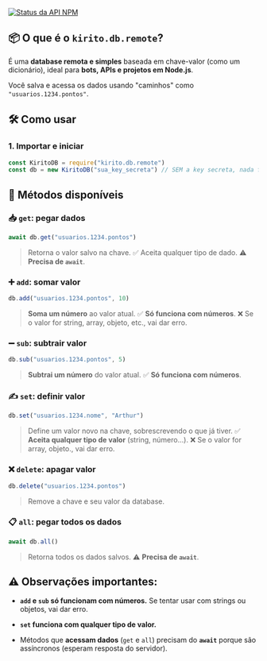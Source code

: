 [![Status da API NPM](https://kd-status.ecoguardiao.tech/api/badge/1/status)](https://kd-status.ecoguardiao.tech/status/kiritodb)

## :package: O que é o `kirito.db.remote`?

É uma **database remota e simples** baseada em chave-valor (como um dicionário), ideal para **bots, APIs e projetos em Node.js**.

Você salva e acessa os dados usando "caminhos" como `"usuarios.1234.pontos"`.


## 🛠️  Como usar

### 1. **Importar e iniciar**

```js
const KiritoDB = require("kirito.db.remote")
const db = new KiritoDB("sua_key_secreta") // SEM a key secreta, nada funciona!
```


## :wrench: Métodos disponíveis

### :inbox_tray: `get`: pegar dados

```js
await db.get("usuarios.1234.pontos")
```

> Retorna o valor salvo na chave.
> :white_check_mark: Aceita qualquer tipo de dado.
> :warning: **Precisa de `await`**.


### :heavy_plus_sign: `add`: somar valor

```js
db.add("usuarios.1234.pontos", 10)
```

> **Soma um número** ao valor atual.
> :white_check_mark: **Só funciona com números**.
> :x: Se o valor for string, array, objeto, etc., vai dar erro.


### :heavy_minus_sign: `sub`: subtrair valor

```js
db.sub("usuarios.1234.pontos", 5)
```

> **Subtrai um número** do valor atual.
> :white_check_mark: **Só funciona com números**.


### :writing_hand: `set`: definir valor

```js
db.set("usuarios.1234.nome", "Arthur")
```

> Define um valor novo na chave, sobrescrevendo o que já tiver.
> :white_check_mark: **Aceita qualquer tipo de valor** (string, número...).
> :x: Se o valor for array, objeto., vai dar erro.


### :x: `delete`: apagar valor

```js
db.delete("usuarios.1234.pontos")
```

> Remove a chave e seu valor da database.


### :clipboard: `all`: pegar todos os dados

```js
await db.all()
```

> Retorna todos os dados salvos.
> :warning: **Precisa de `await`**.


## :warning: Observações importantes:

* **`add` e `sub` só funcionam com números.**
  Se tentar usar com strings ou objetos, vai dar erro.

* **`set` funciona com qualquer tipo de valor.**

* Métodos que **acessam dados** (`get` e `all`) precisam do **`await`** porque são assíncronos (esperam resposta do servidor).
